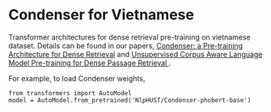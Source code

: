 # Condenser for Vietnamese
Transformer architectures for dense retrieval pre-training on vietnamese dataset. Details can be found in our papers, [Condenser: a Pre-training Architecture for Dense Retrieval](https://arxiv.org/abs/2104.08253) and [Unsupervised Corpus Aware Language Model Pre-training for Dense Passage Retrieval
](https://arxiv.org/abs/2108.05540).

For example, to load Condenser weights,
```
from transformers import AutoModel
model = AutoModel.from_pretrained('NlpHUST/Condenser-phobert-base')
```